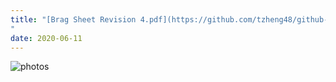 ```yaml
---
title: "[Brag Sheet Revision 4.pdf](https://github.com/tzheng48/github-pages-with-jekyll/files/4767750/Brag.Sheet.Revision.4.pdf)
"
date: 2020-06-11
---
```

![photos](https://user-images.githubusercontent.com/66754720/84444020-c4d47900-ac0e-11ea-871b-15e6acaf7ddd.jpg)

